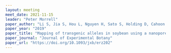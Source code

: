 ```yaml
---
layout: meeting
meet_date: 2021-11-15
leader: "Peter Morrell"
paper_author: "Li S, Jia S, Hou L, Nguyen H, Sato S, Holding D, Cahoon E, Zhang C, Clemente T, Yu B"
paper_year: "2019"
paper_title: "Mapping of transgenic alleles in soybean using a nanopore-based sequencing strategy"
paper_journal: "Journal of Experimental Botany"
paper_url: "https://doi.org/10.1093/jxb/erz202"
---
```

